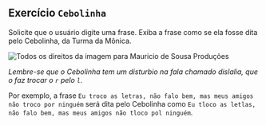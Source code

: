 ## Exercício `Cebolinha`

Solicite que o usuário digite uma frase. Exiba a frase como se ela fosse dita pelo Cebolinha, da Turma da Mônica.

![Todos os direitos da imagem para Mauricio de Sousa Produções](https://upload.wikimedia.org/wikipedia/pt/9/98/Cebolinha.png)

_Lembre-se que o Cebolinha tem um disturbio na fala chamado dislalia, que o faz trocar o `r` pelo `l`._

Por exemplo, a frase `Eu troco as letras, não falo bem, mas meus amigos não troco por ninguém` será dita pelo Cebolinha como `Eu tloco as letlas, não falo bem, mas meus amigos não tloco pol ninguém`.
